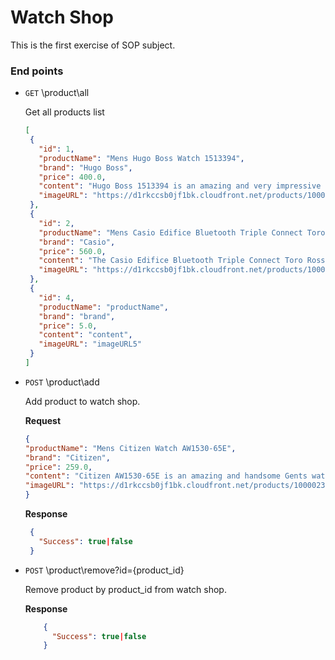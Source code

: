 # Watch Shop

This is the first exercise of SOP subject.

### End points
- `GET` \product\all

   Get all products list
   
   ```json
  [
    {
      "id": 1,
      "productName": "Mens Hugo Boss Watch 1513394",
      "brand": "Hugo Boss",
      "price": 400.0,
      "content": "Hugo Boss 1513394 is an amazing and very impressive Gents watch. Material of the case is Stainless Steel while the dial colour is White. In regards to the water resistance, the watch has got a resistancy up to 50 metres. It means it can be submerged in water for periods, so can be used for swimming and fishing. It is not reccomended for high impact water sports. We ship it with an original box and a guarantee from the manufacturer.",
      "imageURL": "https://d1rkccsb0jf1bk.cloudfront.net/products/100029622/main/large/1513394.jpg"
    },
    {
      "id": 2,
      "productName": "Mens Casio Edifice Bluetooth Triple Connect Toro Rosso Special Edition Alarm Chronograph Watch EQB-800TR-1AER",
      "brand": "Casio",
      "price": 560.0,
      "content": "The Casio Edifice Bluetooth Triple Connect Toro Rosso Special Edition EQB-800TR-1AER is an amazing and attractive Gents watch. The latest iteration of Casio's Edifice family includes their new Triple Connect system, linking to radio time signals, GPS and Bluetooth to ensure your watch is constantly accurate, and display the time in over 300 city time zones around the world. ",
      "imageURL": "https://d1rkccsb0jf1bk.cloudfront.net/products/100014542/main/large/eqb-800tr-1aer-1500993057-2485.jpg"
    },
    {
      "id": 4,
      "productName": "productName",
      "brand": "brand",
      "price": 5.0,
      "content": "content",
      "imageURL": "imageURL5"
    }
  ]
  ```
  
 - `POST` \product\add
    
    Add product to watch shop.
    
    **Request**
    ```json
   {
   	"productName": "Mens Citizen Watch AW1530-65E",
   	"brand": "Citizen",
   	"price": 259.0,
   	"content": "Citizen AW1530-65E is an amazing and handsome Gents watch.",
   	"imageURL": "https://d1rkccsb0jf1bk.cloudfront.net/products/100002337/main/large/aw1530-65e_bracelet_high_res-1467210908-6942.jpg"
   }
   ```
   
   **Response**
   ```json
    {
      "Success": true|false
    }
   ```
   
 - `POST` \product\remove?id={product_id}
   
   Remove product by product_id from watch shop.
   
   **Response**
   ```json
       {
         "Success": true|false
       }
   ```
   